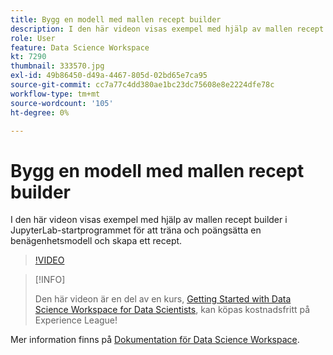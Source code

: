 ```yaml
---
title: Bygg en modell med mallen recept builder
description: I den här videon visas exempel med hjälp av mallen recept builder i JupyterLab-startprogrammet för att träna och poängsätta en benägenhetsmodell och skapa ett recept.
role: User
feature: Data Science Workspace
kt: 7290
thumbnail: 333570.jpg
exl-id: 49b86450-d49a-4467-805d-02bd65e7ca95
source-git-commit: cc7a77c4dd380ae1bc23dc75608e8e2224dfe78c
workflow-type: tm+mt
source-wordcount: '105'
ht-degree: 0%

---
```


# Bygg en modell med mallen recept builder

I den här videon visas exempel med hjälp av mallen recept builder i JupyterLab-startprogrammet för att träna och poängsätta en benägenhetsmodell och skapa ett recept.

>[!VIDEO](https://video.tv.adobe.com/v/333570?quality=12&learn=on)

>[!INFO]
>
> Den här videon är en del av en kurs, [Getting Started with Data Science Workspace for Data Scientists](https://experienceleague.adobe.com/?recommended=ExperiencePlatform-U-1-2021.1.dsw), kan köpas kostnadsfritt på Experience League!

Mer information finns på [Dokumentation för Data Science Workspace](https://experienceleague.adobe.com/docs/experience-platform/data-science-workspace/home.html).
